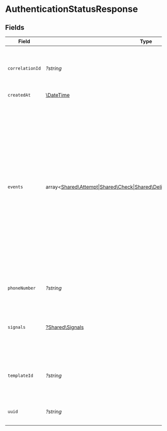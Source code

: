 # AuthenticationStatusResponse


## Fields

| Field                                                                                                                                                                                                                                                                                                                  | Type                                                                                                                                                                                                                                                                                                                   | Required                                                                                                                                                                                                                                                                                                               | Description                                                                                                                                                                                                                                                                                                            | Example                                                                                                                                                                                                                                                                                                                |
| ---------------------------------------------------------------------------------------------------------------------------------------------------------------------------------------------------------------------------------------------------------------------------------------------------------------------- | ---------------------------------------------------------------------------------------------------------------------------------------------------------------------------------------------------------------------------------------------------------------------------------------------------------------------- | ---------------------------------------------------------------------------------------------------------------------------------------------------------------------------------------------------------------------------------------------------------------------------------------------------------------------- | ---------------------------------------------------------------------------------------------------------------------------------------------------------------------------------------------------------------------------------------------------------------------------------------------------------------------- | ---------------------------------------------------------------------------------------------------------------------------------------------------------------------------------------------------------------------------------------------------------------------------------------------------------------------- |
| `correlationId`                                                                                                                                                                                                                                                                                                        | *?string*                                                                                                                                                                                                                                                                                                              | :heavy_minus_sign:                                                                                                                                                                                                                                                                                                     | A unique, user-defined identifier that will be included in webhook events.                                                                                                                                                                                                                                             |                                                                                                                                                                                                                                                                                                                        |
| `createdAt`                                                                                                                                                                                                                                                                                                            | [\DateTime](https://www.php.net/manual/en/class.datetime.php)                                                                                                                                                                                                                                                          | :heavy_minus_sign:                                                                                                                                                                                                                                                                                                     | N/A                                                                                                                                                                                                                                                                                                                    |                                                                                                                                                                                                                                                                                                                        |
| `events`                                                                                                                                                                                                                                                                                                               | array<[Shared\Attempt\|Shared\Check\|Shared\DeliveryStatus\|Shared\BalanceUpdate](../../Models/Shared/Events.md)>                                                                                                                                                                                                      | :heavy_minus_sign:                                                                                                                                                                                                                                                                                                     | Represents a collection of events that occur during the authentication process. Each event captures specific actions and outcomes related to the authentication attempts, checks, delivery statuses, and balance updates. The array can contain different types of events, each with its own structure and properties. |                                                                                                                                                                                                                                                                                                                        |
| `phoneNumber`                                                                                                                                                                                                                                                                                                          | *?string*                                                                                                                                                                                                                                                                                                              | :heavy_minus_sign:                                                                                                                                                                                                                                                                                                     | An E.164 formatted phone number.                                                                                                                                                                                                                                                                                       | +1234567890                                                                                                                                                                                                                                                                                                            |
| `signals`                                                                                                                                                                                                                                                                                                              | [?Shared\Signals](../../Models/Shared/Signals.md)                                                                                                                                                                                                                                                                      | :heavy_minus_sign:                                                                                                                                                                                                                                                                                                     | [Signals](/guides/prevent-fraud#signals) are data points used to distinguish between fraudulent and legitimate users.                                                                                                                                                                                                  |                                                                                                                                                                                                                                                                                                                        |
| `templateId`                                                                                                                                                                                                                                                                                                           | *?string*                                                                                                                                                                                                                                                                                                              | :heavy_minus_sign:                                                                                                                                                                                                                                                                                                     | The template id associated with the message content variant to be sent.                                                                                                                                                                                                                                                |                                                                                                                                                                                                                                                                                                                        |
| `uuid`                                                                                                                                                                                                                                                                                                                 | *?string*                                                                                                                                                                                                                                                                                                              | :heavy_minus_sign:                                                                                                                                                                                                                                                                                                     | The UUID of the corresponding authentication.                                                                                                                                                                                                                                                                          |                                                                                                                                                                                                                                                                                                                        |